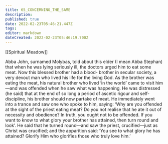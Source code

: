 ```yaml
---
title: 65_CONCERNING_THE_SAME
description: 
published: true
date: 2022-02-23T05:46:21.447Z
tags: 
editor: markdown
dateCreated: 2022-02-23T05:46:19.700Z
---
```


[[Spiritual Meadow]]
 
Abba John, surnamed Molybas, told about this elder (I mean Abba Stephan) that when he was lying seriously ill, the doctors urged him to eat some meat. Now this blessed brother had a blood- brother in secular society, a very devout man who lived his life for the living God. As the brother was eating the meat, his natural brother who lived ‘in the world’ came to visit him—and was offended when he saw what was happening. He was distressed (he said) that at the end of so long a period of ascetic rigour and self-discipline, his brother should now partake of meat. He immediately went into a trance and saw one who spoke to him, saying: ‘Why are you offended at the sight of the priest eating meat? Do you not realise that he ate it out of necessity and obedience? In truth, you ought not to be offended. If you want to know to what glory your brother has attained, then turn round and look’. He said that he turned round—and saw the priest, crucified—just as Christ was crucified; and the apparition said: ‘You see to what glory he has attained? Glorify Him who glorifies those who truly love him.’ 
